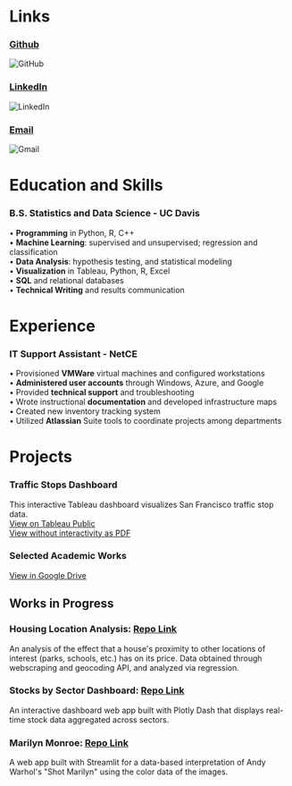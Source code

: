 
# Links
### [Github](https://github.com/mbluck) 
![GitHub](https://img.shields.io/badge/github-%23121011.svg?style=for-the-badge&logo=github&logoColor=white) 

### [LinkedIn](https://www.linkedin.com/in/melanie-bluck-532850162/)
![LinkedIn](https://img.shields.io/badge/linkedin-%230077B5.svg?style=for-the-badge&logo=linkedin&logoColor=white)

### [Email](mailto:m.bluck1@gmail.com) 
![Gmail](https://img.shields.io/badge/Gmail-D14836?style=for-the-badge&logo=gmail&logoColor=white)

# Education and Skills
### B.S. Statistics and Data Science - UC Davis
•	<b>Programming</b> in Python, R, C++ <br>
•	<b>Machine Learning</b>: supervised and unsupervised; regression and classification <br>
•	<b>Data Analysis</b>: hypothesis testing, and statistical modeling <br>
•	<b>Visualization</b> in Tableau, Python, R, Excel <br>
•	<b>SQL</b> and relational databases <br>
•	<b>Technical Writing</b> and results communication

# Experience
### IT Support Assistant - NetCE
•	Provisioned <b>VMWare</b> virtual machines and configured workstations <br>
• <b>Administered user accounts</b> through Windows, Azure, and Google <br>
• Provided <b>technical support</b> and troubleshooting <br>
• Wrote instructional <b>documentation</b> and developed infrastructure maps <br>
• Created new inventory tracking system <br>
• Utilized <b>Atlassian</b> Suite tools to coordinate projects among departments


# Projects
### Traffic Stops Dashboard
This interactive Tableau dashboard visualizes San Francisco traffic stop data. <br>
[View on Tableau Public](https://public.tableau.com/app/profile/melanie.bluck/viz/SanFranciscoPoliceStops/Dashboard1) <br>
[View without interactivity as PDF](https://drive.google.com/file/d/1IQrV1FWK_UjOSHBSr77zKWdY8ODJqGGm/view?usp=sharing)

### Selected Academic Works
[View in Google Drive](https://drive.google.com/drive/folders/1Js_5jehliK_sMvjC0lJz-mvbtEyzzMyg?usp=drive_link)

## Works in Progress

### Housing Location Analysis: [Repo Link](https://github.com/mbluck/Housing-Location-Analysis)
An analysis of the effect that a house's proximity to other locations of interest (parks, schools, etc.) has on its price. Data obtained through webscraping and geocoding API, and analyzed via regression.

### Stocks by Sector Dashboard:   [Repo Link](https://github.com/mbluck/Stocks-by-Sector-Analysis)
An interactive dashboard web app built with Plotly Dash that displays real-time stock data aggregated across sectors.

### Marilyn Monroe: [Repo Link](https://github.com/mbluck/Shot-Marilyn)
A web app built with Streamlit for a data-based interpretation of Andy Warhol's "Shot Marilyn" using the color data of the images. 





